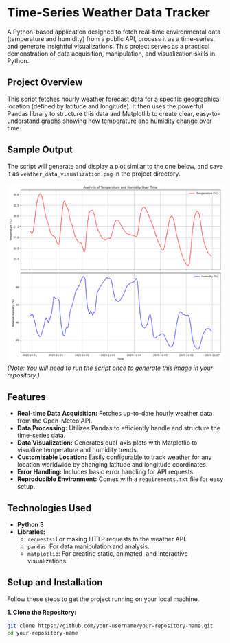 # Time-Series Weather Data Tracker

A Python-based application designed to fetch real-time environmental data (temperature and humidity) from a public API, process it as a time-series, and generate insightful visualizations. This project serves as a practical demonstration of data acquisition, manipulation, and visualization skills in Python.

## Project Overview

This script fetches hourly weather forecast data for a specific geographical location (defined by latitude and longitude). It then uses the powerful Pandas library to structure this data and Matplotlib to create clear, easy-to-understand graphs showing how temperature and humidity change over time.

## Sample Output

The script will generate and display a plot similar to the one below, and save it as `weather_data_visualization.png` in the project directory.

![Sample Weather Visualization](weather_data_visualization.png)
*(Note: You will need to run the script once to generate this image in your repository.)*

## Features

- **Real-time Data Acquisition:** Fetches up-to-date hourly weather data from the Open-Meteo API.
- **Data Processing:** Utilizes Pandas to efficiently handle and structure the time-series data.
- **Data Visualization:** Generates dual-axis plots with Matplotlib to visualize temperature and humidity trends.
- **Customizable Location:** Easily configurable to track weather for any location worldwide by changing latitude and longitude coordinates.
- **Error Handling:** Includes basic error handling for API requests.
- **Reproducible Environment:** Comes with a `requirements.txt` file for easy setup.

## Technologies Used

- **Python 3**
- **Libraries:**
  - `requests`: For making HTTP requests to the weather API.
  - `pandas`: For data manipulation and analysis.
  - `matplotlib`: For creating static, animated, and interactive visualizations.

## Setup and Installation

Follow these steps to get the project running on your local machine.

**1. Clone the Repository:**
```bash
git clone https://github.com/your-username/your-repository-name.git
cd your-repository-name
